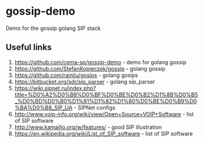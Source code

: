 gossip-demo
===========

Demo for the gossip golang SIP stack

## Useful links

1. https://github.com/cema-sp/gossip-demo - demo for golang gossip
2. https://github.com/StefanKopieczek/gossip - golang gossip
3. https://github.com/rainliu/gosips - golang gosips
4. https://bitbucket.org/sdr/sip_parser - golang sip_parser
5. https://wiki.sipnet.ru/index.php?title=%D0%A2%D0%B8%D0%BF%D0%BE%D0%B2%D1%8B%D0%B5_%D0%BD%D0%B0%D1%81%D1%82%D1%80%D0%BE%D0%B9%D0%BA%D0%B8_SIP_UA - SIPNet configs
6. http://www.voip-info.org/wiki/view/Open+Source+VOIP+Software - list of SIP software
7. http://www.kamailio.org/w/features/ - good SIP illustration
8. https://en.wikipedia.org/wiki/List_of_SIP_software - list of SIP software
